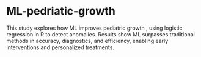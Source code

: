 # ML-pedriatic-growth
This study explores how ML improves pediatric growth , using logistic regression in R to detect anomalies. Results show ML surpasses traditional methods in accuracy, diagnostics, and efficiency, enabling early interventions and personalized treatments. 
